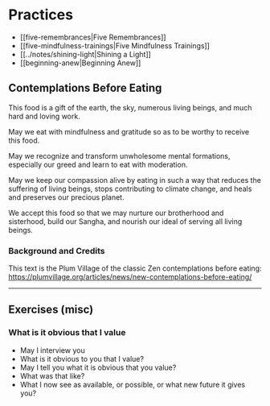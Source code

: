 # Practices

* [[five-remembrances|Five Remembrances]]
* [[five-mindfulness-trainings|Five Mindfulness Trainings]] 
* [[../notes/shining-light|Shining a Light]]
* [[beginning-anew|Beginning Anew]] 

## Contemplations Before Eating

This food is a gift of the earth, the sky, numerous living beings, and much hard and loving work.

May we eat with mindfulness and gratitude so as to be worthy to receive this food.

May we recognize and transform unwholesome mental formations, especially our greed and learn to eat with moderation.

May we keep our compassion alive by eating in such a way that reduces the suffering of living beings, stops contributing to climate change, and heals and preserves our precious planet.

We accept this food so that we may nurture our brotherhood and sisterhood, build our Sangha, and nourish our ideal of serving all living beings.

### Background and Credits

This text is the Plum Village of the classic Zen contemplations before eating: https://plumvillage.org/articles/news/new-contemplations-before-eating/

---

## Exercises (misc)

### What is it obvious that I value

* May I interview you
* What is it obvious to you that I value?
* May I tell you what it is obvious that you value?
* What was that like?
* What I now see as available, or possible, or what new future it gives you?
